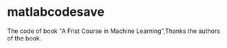 # matlabcodesave

  The code of book "A Frist Course in Machine Learning",Thanks the authors of the book.
